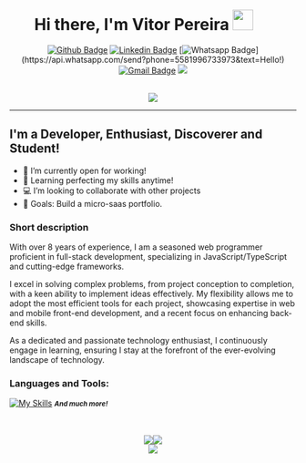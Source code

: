 <div align="center">
<h1>
 Hi there, I'm Vitor Pereira <img style="margin-right: 32px;" src="https://media.giphy.com/media/hvRJCLFzcasrR4ia7z/giphy.gif" width="36">
 </h1>

[![Github Badge](https://img.shields.io/badge/-Github-000?style=flat-square&logo=Github&logoColor=white&link=https://github.com/vitoropereira)](https://github.com/vitoropereira) [![Linkedin Badge](https://img.shields.io/badge/-LinkedIn-blue?style=flat-square&logo=Linkedin&logoColor=white&link=https://www.linkedin.com/in/victoreyer)](https://www.linkedin.com/in/vitor-onofre-pereira) [![Whatsapp Badge](https://img.shields.io/badge/-Whatsapp-4CA143?style=flat-square&labelColor=4CA143&logo=whatsapp&logoColor=white&link=https://api.whatsapp.com/send?phone=5581996733973&text=Hello!)](https://api.whatsapp.com/send?phone=5581996733973&text=Hello!) [![Gmail Badge](https://img.shields.io/badge/-Gmail-c14438?style=flat-square&logo=Gmail&logoColor=white&link=mailto:vop1234@hotmail.com)](mailto:vop1234@hotmail.com)
![](https://komarev.com/ghpvc/?username=vitoropereira&style=for-the-badge&label=Profile+Visits)

<br />
<a href="#" alt="streaks">
		<picture>
			<source 
				srcset="https://github-readme-streak-stats.herokuapp.com/?user=vitoropereira&hide_border=true&count_private=true&show_icons=true&include_all_commits=true&theme=github-dark-blue&hifr"
				media="(prefers-color-scheme: dark)"
			/>
			<source
				srcset="https://github-readme-streak-stats.herokuapp.com/?user=vitoropereira&hide_border=true&count_private=true&show_icons=true&include_all_commits=true&theme=ocean-gradient"
				media="(prefers-color-scheme: dark), (prefers-color-scheme: no-preference)"
			/>
			<img src="https://github-readme-streak-stats.herokuapp.com/?user=vitoropereira&hide_border=true&count_private=true&show_icons=true&include_all_commits=true"" />
		</picture>
	</a>
</div>

<hr style="width: 100%; align: center;">

## I'm a Developer, Enthusiast, Discoverer and Student!

- 🔭 I’m currently open for working!
- 🌱 Learning perfecting my skills anytime!
- 💻 I’m looking to collaborate with other projects
- 🥅 Goals: Build a micro-saas portfolio.

### Short description

With over 8 years of experience, I am a seasoned web programmer proficient in full-stack development, specializing in JavaScript/TypeScript and cutting-edge frameworks. 

I excel in solving complex problems, from project conception to completion, with a keen ability to implement ideas effectively. My flexibility allows me to adopt the most efficient tools for each project, showcasing expertise in web and mobile front-end development, and a recent focus on enhancing back-end skills. 

As a dedicated and passionate technology enthusiast, I continuously engage in learning, ensuring I stay at the forefront of the ever-evolving landscape of technology.

### Languages and Tools:

[![My Skills](https://skillicons.dev/icons?i=js,typescript,nestjs,html,css,mysql,postgres,mongodb,redis,express,nodejs,react,git,docker,github,jest,prisma)](https://skillicons.dev)
<small><i><strong>And much more!</strong></i></small>

</div>
<br /><br />

<div align="center;" style="display:flex;align-items: center; justify-content: center">
	<a href="#" alt="Most Used Languages">
		<picture>
			<source 
				srcset="https://github-readme-stats.vercel.app/api/top-langs/?username=vitoropereira&langs_count=8&layout=compact&hide_border=true&theme=github_dark"
				media="(prefers-color-scheme: dark)"
			/>
			<source
				srcset="https://github-readme-stats.vercel.app/api/top-langs/?username=vitoropereira&langs_count=8&layout=compact&hide_border=true"
				media="(prefers-color-scheme: dark), (prefers-color-scheme: no-preference)"
			/>
			<img src="https://github-readme-stats.vercel.app/api/top-langs/?username=vitoropereira&langs_count=8&layout=compact&hide_border=true" />
		</picture>
	</a>
	<a href="#" alt="Stats">
		<picture>
			<source 
				srcset="https://github-readme-stats-git-masterrstaa-rickstaa.vercel.app/api?username=vitoropereira&count_private=true&show_icons=true&include_all_commits=true&hide_border=true&theme=github_dark&hifr"
				media="(prefers-color-scheme: dark)"
			/>
			<source
				srcset="https://github-readme-stats-git-masterrstaa-rickstaa.vercel.app/api?username=vitoropereira&count_private=true&show_icons=true&include_all_commits=true&hide_border=true"
				media="(prefers-color-scheme: light), (prefers-color-scheme: no-preference)"
			/>
			<img src="https://github-readme-stats-git-masterrstaa-rickstaa.vercel.app/api?username=vitoropereira&count_private=true&show_icons=true&include_all_commits=true&hide_border=true" />
		</picture>
	</a>
</div>
<div align="center" style="display:flex;flex-direction:column;align-items: center">
	<a href="#" alt="Graph">
		<picture>
			<source 
				srcset="https://github-readme-activity-graph.vercel.app/graph?username=vitoropereira&hide_border=true&theme=github-dark"
				media="(prefers-color-scheme: dark)"
			/>
			<source
				srcset="https://github-readme-activity-graph.vercel.app/graph?username=vitoropereira&hide_border=true&theme=minimal"
				media="(prefers-color-scheme: light), (prefers-color-scheme: no-preference)"
			/>
			<img src="https://github-readme-activity-graph.vercel.app/graph?username=vitoropereira&hide_border=true" />
		</picture>
	</a>
</div>
